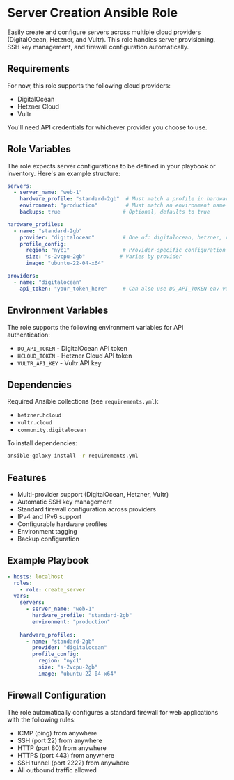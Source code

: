 # Server Creation Ansible Role

Easily create and configure servers across multiple cloud providers (DigitalOcean, Hetzner, and Vultr). This role handles server provisioning, SSH key management, and firewall configuration automatically.

## Requirements

For now, this role supports the following cloud providers:
- DigitalOcean
- Hetzner Cloud
- Vultr

You'll need API credentials for whichever provider you choose to use.

## Role Variables

The role expects server configurations to be defined in your playbook or inventory. Here's an example structure:

```yaml
servers:
  - server_name: "web-1"
    hardware_profile: "standard-2gb"  # Must match a profile in hardware_profiles
    environment: "production"         # Must match an environment name
    backups: true                    # Optional, defaults to true

hardware_profiles:
  - name: "standard-2gb"
    provider: "digitalocean"         # One of: digitalocean, hetzner, vultr
    profile_config:
      region: "nyc1"                 # Provider-specific configuration
      size: "s-2vcpu-2gb"           # Varies by provider
      image: "ubuntu-22-04-x64"

providers:
  - name: "digitalocean"
    api_token: "your_token_here"     # Can also use DO_API_TOKEN env var
```

## Environment Variables

The role supports the following environment variables for API authentication:

- `DO_API_TOKEN` - DigitalOcean API token
- `HCLOUD_TOKEN` - Hetzner Cloud API token
- `VULTR_API_KEY` - Vultr API key

## Dependencies

Required Ansible collections (see `requirements.yml`):
- `hetzner.hcloud`
- `vultr.cloud`
- `community.digitalocean`

To install dependencies:
```bash
ansible-galaxy install -r requirements.yml
```

## Features

- Multi-provider support (DigitalOcean, Hetzner, Vultr)
- Automatic SSH key management
- Standard firewall configuration across providers
- IPv4 and IPv6 support
- Configurable hardware profiles
- Environment tagging
- Backup configuration

## Example Playbook

```yaml
- hosts: localhost
  roles:
    - role: create_server
  vars:
    servers:
      - server_name: "web-1"
        hardware_profile: "standard-2gb"
        environment: "production"
    
    hardware_profiles:
      - name: "standard-2gb"
        provider: "digitalocean"
        profile_config:
          region: "nyc1"
          size: "s-2vcpu-2gb"
          image: "ubuntu-22-04-x64"
```

## Firewall Configuration

The role automatically configures a standard firewall for web applications with the following rules:

- ICMP (ping) from anywhere
- SSH (port 22) from anywhere
- HTTP (port 80) from anywhere
- HTTPS (port 443) from anywhere
- SSH tunnel (port 2222) from anywhere
- All outbound traffic allowed 